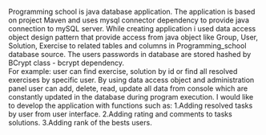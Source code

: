 Programming school is java database application.
The application is based on project Maven and uses mysql connector dependency to provide java connection to mySQL server.
While creating application i used data access object design pattern that 
provide access from java object like Group, User, Solution, Exercise to related
tables and columns in Programming_school database source.
The users passwords in database are stored hashed by BCrypt class - bcrypt dependency.  
For example: user can find exercise, solution by id or find all resolved exercises by specific user.
By using data access object and administration panel user can add, delete, read, update 
all data from console which are constantly updated in the database during program execution.
I would like to develop the application with functions such as:
1.Adding resolved tasks by user from user interface.
2.Adding rating and comments to tasks solutions.
3.Adding rank of the bests users.

